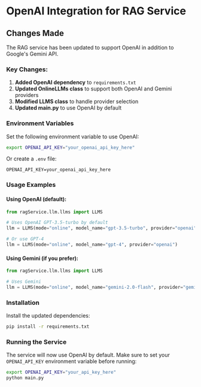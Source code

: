 # OpenAI Integration for RAG Service

## Changes Made

The RAG service has been updated to support OpenAI in addition to Google's Gemini API.

### Key Changes:

1. **Added OpenAI dependency** to `requirements.txt`
2. **Updated OnlineLLMs class** to support both OpenAI and Gemini providers
3. **Modified LLMS class** to handle provider selection
4. **Updated main.py** to use OpenAI by default

### Environment Variables

Set the following environment variable to use OpenAI:

```bash
export OPENAI_API_KEY="your_openai_api_key_here"
```

Or create a `.env` file:
```
OPENAI_API_KEY=your_openai_api_key_here
```

### Usage Examples

#### Using OpenAI (default):
```python
from ragService.llm.llms import LLMS

# Uses OpenAI GPT-3.5-turbo by default
llm = LLMS(mode="online", model_name="gpt-3.5-turbo", provider="openai")

# Or use GPT-4
llm = LLMS(mode="online", model_name="gpt-4", provider="openai")
```

#### Using Gemini (if you prefer):
```python
from ragService.llm.llms import LLMS

# Uses Gemini
llm = LLMS(mode="online", model_name="gemini-2.0-flash", provider="gemini")
```

### Installation

Install the updated dependencies:

```bash
pip install -r requirements.txt
```

### Running the Service

The service will now use OpenAI by default. Make sure to set your `OPENAI_API_KEY` environment variable before running:

```bash
export OPENAI_API_KEY="your_api_key_here"
python main.py
```
